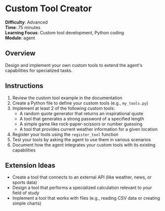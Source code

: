 # Custom Tool Creator

**Difficulty**: Advanced  
**Time**: 75 minutes  
**Learning Focus**: Custom tool development, Python coding  
**Module**: agent

## Overview
Design and implement your own custom tools to extend the agent's capabilities for specialized tasks.

## Instructions
1. Review the custom tool example in the documentation
2. Create a Python file to define your custom tools (e.g., `my_tools.py`)
3. Implement at least 2 of the following custom tools:
   - A random quote generator that returns an inspirational quote
   - A tool that generates a strong password of a specified length
   - A simple game like rock-paper-scissors or number guessing
   - A tool that provides current weather information for a given location
4. Register your tools using the `register_tool` function
5. Test your tools by asking the agent to use them in various scenarios
6. Document how the agent integrates your custom tools with its existing capabilities

## Extension Ideas
- Create a tool that connects to an external API (like weather, news, or sports data)
- Design a tool that performs a specialized calculation relevant to your field of study
- Implement a tool that works with files (e.g., reading CSV data or creating simple charts)